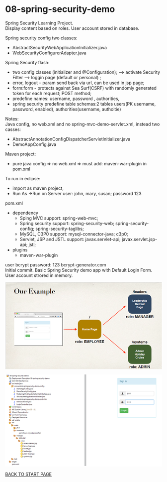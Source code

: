 # 08-spring-security-demo
Spring Security Learning Project.  
Display content based on roles. User account stored in database.  
  
  
    
Spring security config two classes:  
  - AbstractSecurityWebApplicationInitializer.java  
  - WebSecurityConfigurerAdapter.java  

Spring Security flash: 
 - two config classes (initializer and @Configuration); --> activate Security Filter --> loggin page (default or personal) ;
 - error, logout – param send back via url, can be used in jsp page;
 - form:form - protects  against Sea Surf(CSRF) with randomly generated token for each request; POST method;
 - predefine names: username, password , authorities,  
 - spring security predefine table schemas:2 tables users(PK username, password, enabled), authorities(username, authoitie)  
 
 

Notes:  
Java config, no web.xml and no spring-mvc-demo-servlet.xml, instead two casses:  
  - AbstractAnnotationConfigDispatcherServletInitializer.java  
  - DemoAppConfig.java  

Maven project:  
  - pure java config => no web.xml => must add: maven-war-plugin in pom.xml     


To run in eclipse:  
  - import as maven project,
  - Run As ->Run on Server 
user: john, mary, susan; password 123

pom.xml   
  - dependency  
      - Sping MVC support: spring-web-mvc;
      - Spring security support: spring-security-web; spring-security-config; spring-security-taglibs;
      - MySQL, C3P0 support: mysql-connector-java; c3p0;
      - Servlet, JSP and JSTL support: javax.servlet-api; javax.servlet.jsp-api; jstl;
  - plugins  
      - maven-war-plugin


user bcrypt password: 123  bcrypt-generator.com  
Initial commit. Basic Spring Security demo app with Default Login Form. User account strored in memory.    

![Project Design:](box/spring-security-app.png)

![Project Explorer:](box/project-structure.png)

[BACK TO START PAGE](https://github.com/FlorescuAndrei/Start.git) 

